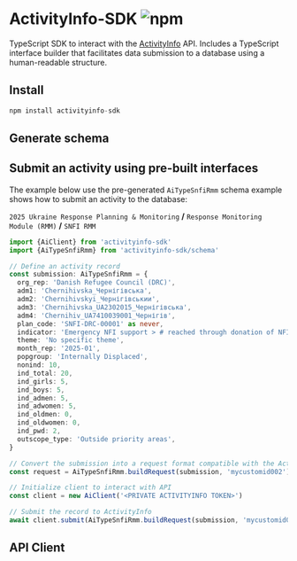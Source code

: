 # ActivityInfo-SDK ![npm](https://img.shields.io/npm/v/activityinfo-sdk)

TypeScript SDK to interact with the [ActivityInfo](https://www.activityinfo.org/) API.
Includes a TypeScript interface builder that facilitates data submission to a database using a human-readable structure.

## Install
```ts
npm install activityinfo-sdk
```

## Generate schema


## Submit an activity using pre-built interfaces
The example below use the pre-generated `AiTypeSnfiRmm` schema  example shows how to submit an activity to the database:

`2025 Ukraine Response Planning & Monitoring` **/** `Response Monitoring Module (RMM)` **/** `SNFI RMM`

```ts
import {AiClient} from 'activityinfo-sdk'
import {AiTypeSnfiRmm} from 'activityinfo-sdk/schema'

// Define an activity record
const submission: AiTypeSnfiRmm = {
  org_rep: 'Danish Refugee Council (DRC)',
  adm1: 'Chernihivska_Чернігівська',
  adm2: 'Chernihivskyi_Чернігівськии',
  adm3: 'Chernihivska_UA2302015_Чернігівська',
  adm4: 'Chernihiv_UA7410039001_Чернігів',
  plan_code: 'SNFI-DRC-00001' as never,
  indicator: 'Emergency NFI support > # reached through donation of NFIs (Invincibility Points, bomb shelters, transit centers) > in-kind',
  theme: 'No specific theme',
  month_rep: '2025-01',
  popgroup: 'Internally Displaced',
  nonind: 10,
  ind_total: 20,
  ind_girls: 5,
  ind_boys: 5,
  ind_admen: 5,
  ind_adwomen: 5,
  ind_oldmen: 0,
  ind_oldwomen: 0,
  ind_pwd: 2,
  outscope_type: 'Outside priority areas',
}

// Convert the submission into a request format compatible with the ActivityInfo API
const request = AiTypeSnfiRmm.buildRequest(submission, 'mycustomid002')

// Initialize client to interact with API
const client = new AiClient('<PRIVATE ACTIVITYINFO TOKEN>')

// Submit the record to ActivityInfo
await client.submit(AiTypeSnfiRmm.buildRequest(submission, 'mycustomid002'))
```

## API Client